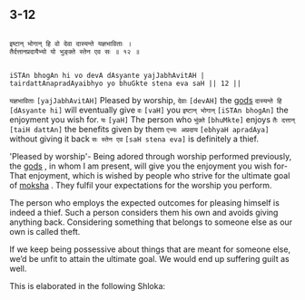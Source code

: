 ## 3-12


```shloka-sa

इष्टान् भोगान् हि वो देवा दास्यन्ते यज्ञभाविताः ।
तैर्दत्तानप्रदायैभ्यो यो भुङ्क्ते स्तेन एव सः ॥ १२ ॥

```
```shloka-sa-hk

iSTAn bhogAn hi vo devA dAsyante yajJabhAvitAH |
tairdattAnapradAyaibhyo yo bhuGkte stena eva saH || 12 ||

```
`यज्ञभाविताः` `[yajJabhAvitAH]` Pleased by worship, `देवाः` `[devAH]` the 
[gods](4-12.md#gods_and_other_powers) `दास्यन्ते हि` `[dAsyante hi]` will eventually give `वः` `[vaH]` you `इष्टान् भोगान्` `[iSTAn bhogAn]` the enjoyment you wish for. `यः` `[yaH]` The person who `भुंक्ते` `[bhuMkte]` enjoys `तैः दत्तान्` `[taiH dattAn]` the benefits given by them `एभ्यः अप्रदाय` `[ebhyaH apradAya]` without giving it back `सः स्तेन एव` `[saH stena eva]` is definitely a thief.

'Pleased by worship'- Being adored through worship performed previously, the 
[gods](4-12.md#gods_and_other_powers)
, in whom I am present, will give you the enjoyment you wish for- That enjoyment, which is wished by people who strive for the ultimate goal of 
[moksha](Moksha)
. They fulfil your expectations for the worship you perform. 

The person who employs the expected outcomes for pleasing himself is indeed a thief. Such a person considers them his own and avoids giving anything back. Considering something that belongs to someone else as our own is called theft. 

If we keep being possessive about things that are meant for someone else, we’d be unfit to attain the ultimate goal. We would end up suffering guilt as well.

This is elaborated in the following Shloka:


